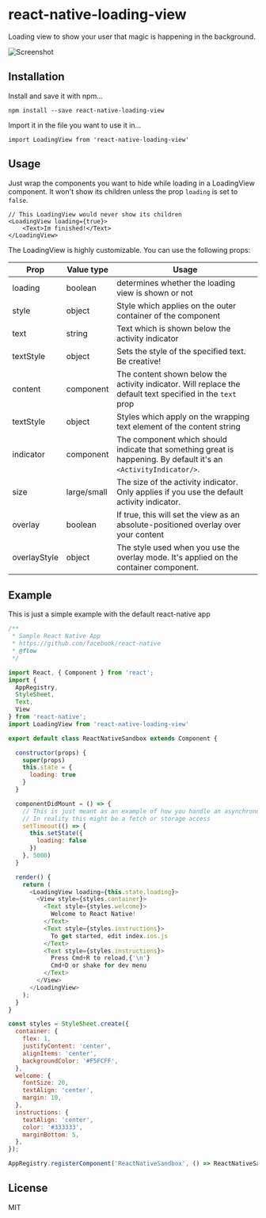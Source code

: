 # react-native-loading-view
Loading view to show your user that magic is happening in the background.

![Screenshot](/media/loading-view-screenshot.png)

## Installation
Install and save it with npm...
```
npm install --save react-native-loading-view
```
Import it in the file you want to use it in...
```
import LoadingView from 'react-native-loading-view'
```

## Usage
Just wrap the components you want to hide while loading in a LoadingView component. It won't show its children unless the prop `loading` is set to `false`.
```
// This LoadingView would never show its children
<LoadingView loading={true}>
    <Text>Im finished!</Text>
</LoadingView>
```
The LoadingView is highly customizable. You can use the following props:

|Prop|Value type|Usage|
|----|----------|-----|
|loading|boolean|determines whether the loading view is shown or not|
|style|object|Style which applies on the outer container of the component|
|text|string|Text which is shown below the activity indicator|
|textStyle|object|Sets the style of the specified text. Be creative!|
|content|component|The content shown below the activity indicator. Will replace the default text specified in the `text` prop|
|textStyle|object|Styles which apply on the wrapping text element of the content string|
|indicator|component|The component which should indicate that something great is happening. By default it's an `<ActivityIndicator/>`.|
|size|large/small|The size of the activity indicator. Only applies if you use the default activity indicator.|
|overlay|boolean|If true, this will set the view as an absolute-positioned overlay over your content
|overlayStyle|object|The style used when you use the overlay mode. It's applied on the container component.|
## Example
This is just a simple example with the default react-native app
```javascript
/**
 * Sample React Native App
 * https://github.com/facebook/react-native
 * @flow
 */

import React, { Component } from 'react';
import {
  AppRegistry,
  StyleSheet,
  Text,
  View
} from 'react-native';
import LoadingView from 'react-native-loading-view'

export default class ReactNativeSandbox extends Component {

  constructor(props) {
    super(props)
    this.state = {
      loading: true
    }
  }

  componentDidMount = () => {
    // This is just meant as an example of how you handle an asynchronous operation
    // In reality this might be a fetch or storage access
    setTimeout(() => {
      this.setState({
        loading: false
      })
    }, 5000)
  }

  render() {
    return (
      <LoadingView loading={this.state.loading}>
        <View style={styles.container}>
          <Text style={styles.welcome}>
            Welcome to React Native!
          </Text>
          <Text style={styles.instructions}>
            To get started, edit index.ios.js
          </Text>
          <Text style={styles.instructions}>
            Press Cmd+R to reload,{'\n'}
            Cmd+D or shake for dev menu
          </Text>
        </View>
      </LoadingView>
    );
  }
}

const styles = StyleSheet.create({
  container: {
    flex: 1,
    justifyContent: 'center',
    alignItems: 'center',
    backgroundColor: '#F5FCFF',
  },
  welcome: {
    fontSize: 20,
    textAlign: 'center',
    margin: 10,
  },
  instructions: {
    textAlign: 'center',
    color: '#333333',
    marginBottom: 5,
  },
});

AppRegistry.registerComponent('ReactNativeSandbox', () => ReactNativeSandbox);
```
## License
MIT
